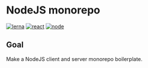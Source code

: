 # NodeJS monorepo

[![lerna](https://img.shields.io/badge/maintained%20with-lerna-cc00ff.svg)](https://lerna.js.org/) [![react](https://img.shields.io/badge/frontend-react-blue.svg)](https://reactjs.org/) [![node](https://img.shields.io/badge/backend-node-green.svg)](https://nodejs.org/en/)

## Goal

Make a NodeJS client and server monorepo boilerplate.


